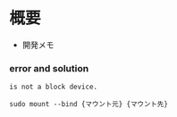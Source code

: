 
# 概要
- 開発メモ

### error and solution
`
is not a block device.
`

`
sudo mount --bind {マウント元} {マウント先}
`